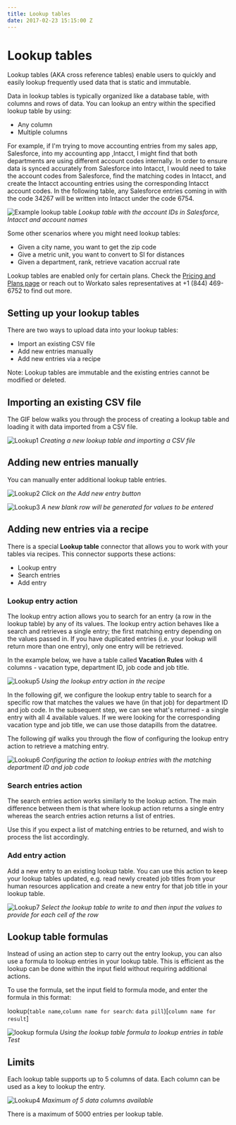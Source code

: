 ```yaml
---
title: Lookup tables
date: 2017-02-23 15:15:00 Z
---
```


# Lookup tables

Lookup tables (AKA cross reference tables) enable users to quickly and easily lookup frequently used data that is static and immutable.

Data in lookup tables is typically organized like a database table, with columns and rows of data. You can lookup an entry within the specified lookup table by using:
* Any column
* Multiple columns

For example, if I'm trying to move accounting entries from my sales app, Salesforce, into my accounting app ,Intacct, I might find that both departments are using different account codes internally. In order to ensure data is synced accurately from Salesforce into Intacct, I would need to take the account codes from Salesforce, find the matching codes in Intacct, and create the Intacct accounting entries using the corresponding Intacct account codes. In the following table, any Salesforce entries coming in with the code 34267 will be written into Intacct under the code 6754.

![Example lookup table](/assets/images/features/lookup-tables/example-lookup-table.png)
*Lookup table with the account IDs in Salesforce, Intacct and account names*

Some other scenarios where you might need lookup tables:
* Given a city name, you want to get the zip code
* Give a metric unit, you want to convert to SI for distances
* Given a department, rank, retrieve vacation accrual rate

Lookup tables are enabled only for certain plans. Check the [Pricing and Plans page](https://www.workato.com/pricing?audience=general) or reach out to Workato sales representatives at +1 (844) 469-6752 to find out more.

## Setting up your lookup tables
There are two ways to upload data into your lookup tables:
- Import an existing CSV file
- Add new entries manually
- Add new entries via a recipe

Note: Lookup tables are immutable and the existing entries cannot be modified or deleted.

## Importing an existing CSV file
The GIF below walks you through the process of creating a lookup table and loading it with data imported from a CSV file.

![Lookup1](/assets/images/features/lookup-tables/lookup-tables-1.gif)
*Creating a new lookup table and importing a CSV file*

## Adding new entries manually
You can manually enter additional lookup table entries.

![Lookup2](/assets/images/features/lookup-tables/lookup-tables-2.png)
*Click on the Add new entry button*

![Lookup3](/assets/images/features/lookup-tables/lookup-tables-3.png)
*A new blank row will be generated for values to be entered*

## Adding new entries via a recipe
There is a special **Lookup table** connector that allows you to work with your tables via recipes. This connector supports these actions:

* Lookup entry
* Search entries
* Add entry

### Lookup entry action
The lookup entry action allows you to search for an entry (a row in the lookup table) by any of its values. The lookup entry action behaves like a search and retrieves a single entry; the first matching entry depending on the values passed in. If you have duplicated entries (i.e. your lookup will return more than one entry), only one entry will be retrieved.

In the example below, we have a table called **Vacation Rules** with 4 columns - vacation type, department ID, job code and job title.

![Lookup5](/assets/images/features/lookup-tables/lookup-tables-5.png)
*Using the lookup entry action in the recipe*

In the following gif, we configure the lookup entry table to search for a specific row that matches the values we have (in that job) for department ID and job code. In the subsequent step, we can see what's returned - a single entry with all 4 available values. If we were looking for the corresponding vacation type and job title, we can use those datapills from the datatree.

The following gif walks you through the flow of configuring the lookup entry action to retrieve a matching entry.

![Lookup6](/assets/images/features/lookup-tables/lookup-tables-6.gif)
*Configuring the action to lookup entries with the matching department ID and job code*

### Search entries action
The search entries action works similarly to the lookup action. The main difference between them is that where lookup action returns a single entry whereas the search entries action returns a list of entries.

Use this if you expect a list of matching entries to be returned, and wish to process the list accordingly.

### Add entry action
Add a new entry to an existing lookup table. You can use this action to keep your lookup tables updated, e.g. read newly created job titles from your human resources application and create a new entry for that job title in your lookup table.

![Lookup7](/assets/images/features/lookup-tables/lookup-tables-7.gif)
*Select the lookup table to write to and then input the values to provide for each cell of the row*

## Lookup table formulas
Instead of using an action step to carry out the entry lookup, you can also use a formula to lookup entries in your lookup table. This is efficient as the lookup can be done within the input field without requiring additional actions.

To use the formula, set the input field to formula mode, and enter the formula in this format:

lookup(`table name`,`column name for search`: `data pill`)[`column name for result`]

![lookup formula](/assets/images/features/lookup-tables/lookup-formula.gif)
*Using the lookup table formula to lookup entries in table Test*

## Limits
Each lookup table supports up to 5 columns of data. Each column can be used as a key to lookup the entry.

![Lookup4](/assets/images/features/lookup-tables/lookup-tables-4.png)
*Maximum of 5 data columns available*

There is a maximum of 5000 entries per lookup table.